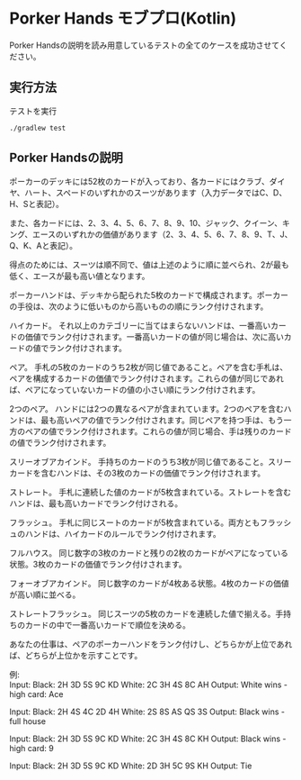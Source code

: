 # Porker Hands モブプロ(Kotlin)

Porker Handsの説明を読み用意しているテストの全てのケースを成功させてください。

## 実行方法

テストを実行
```
./gradlew test
```

## Porker Handsの説明
ポーカーのデッキには52枚のカードが入っており、各カードにはクラブ、ダイヤ、ハート、スペードのいずれかのスーツがあります（入力データではC、D、H、Sと表記）。

また、各カードには、2、3、4、5、6、7、8、9、10、ジャック、クイーン、キング、エースのいずれかの価値があります（2、3、4、5、6、7、8、9、T、J、Q、K、Aと表記）。

得点のためには、スーツは順不同で、値は上述のように順に並べられ、2が最も低く、エースが最も高い値となります。

ポーカーハンドは、デッキから配られた5枚のカードで構成されます。ポーカーの手役は、次のように低いものから高いものの順にランク付けされます。

ハイカード。
それ以上のカテゴリーに当てはまらないハンドは、一番高いカードの価値でランク付けされます。一番高いカードの値が同じ場合は、次に高いカードの値でランク付けされます。

ペア。
手札の5枚のカードのうち2枚が同じ値であること。ペアを含む手札は、ペアを構成するカードの価値でランク付けされます。これらの値が同じであれば、ペアになっていないカードの値の小さい順にランク付けされます。

2つのペア。
ハンドには2つの異なるペアが含まれています。2つのペアを含むハンドは、最も高いペアの値でランク付けされます。同じペアを持つ手は、もう一方のペアの値でランク付けされます。これらの値が同じ場合、手は残りのカードの値でランク付けされます。

スリーオブアカインド。
手持ちのカードのうち3枚が同じ値であること。スリーカードを含むハンドは、その3枚のカードの価値でランク付けされます。

ストレート。
手札に連続した値のカードが5枚含まれている。ストレートを含むハンドは、最も高いカードでランク付けされる。

フラッシュ。
手札に同じスートのカードが5枚含まれている。両方ともフラッシュのハンドは、ハイカードのルールでランク付けされます。

フルハウス。
同じ数字の3枚のカードと残りの2枚のカードがペアになっている状態。3枚のカードの価値でランク付けされます。

フォーオブアカインド。
同じ数字のカードが4枚ある状態。4枚のカードの価値が高い順に並べる。

ストレートフラッシュ。
同じスーツの5枚のカードを連続した値で揃える。手持ちのカードの中で一番高いカードで順位を決める。

あなたの仕事は、ペアのポーカーハンドをランク付けし、どちらかが上位であれば、どちらが上位かを示すことです。

例:  
Input: Black: 2H 3D 5S 9C KD White: 2C 3H 4S 8C AH
Output: White wins - high card: Ace

Input: Black: 2H 4S 4C 2D 4H White: 2S 8S AS QS 3S
Output: Black wins - full house

Input: Black: 2H 3D 5S 9C KD White: 2C 3H 4S 8C KH
Output: Black wins - high card: 9

Input: Black: 2H 3D 5S 9C KD White: 2D 3H 5C 9S KH
Output: Tie